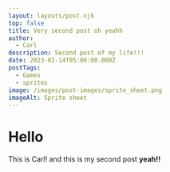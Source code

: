 ```yaml
---
layout: layouts/post.njk
top: false
title: Very second post oh yeahh
author:
  - Carl
description: Second post of my life!!!
date: 2023-02-14T05:00:00.000Z
postTags:
  - Games
  - sprites
image: /images/post-images/sprite_sheet.png
imageAlt: Sprite sheet
---
```

# Hello

T﻿his is Carl! and this is my second post **yeah!!**